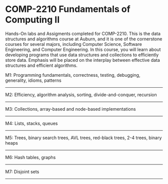 # COMP-2210 Fundamentals of Computing II

Hands-On labs and Assigments completed for COMP-2210. This is the data structures and algorithms course at Auburn, and it is one of the cornerstone courses for several majors, including Computer Science, Software Engineering, and Computer Engineering. In this course, you will learn about developing programs that use data structures and collections to efficiently store data. Emphasis will be placed on the interplay between effective data structures and efficient algorithms.


M1: Programming fundamentals, correctness, testing, debugging, generality, idioms, patterns

---

M2: Efficiency, algorithm analysis, sorting, divide-and-conquer, recursion

---

M3: Collections, array-based and node-based implementations

---

M4: Lists, stacks, queues

---

M5: Trees, binary search trees, AVL trees, red-black trees, 2-4 trees, binary heaps

---

M6: Hash tables, graphs

---

M7: Disjoint sets

---
